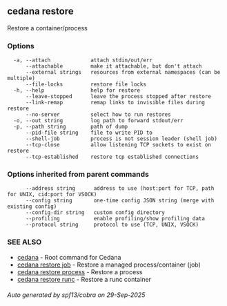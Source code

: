 ## cedana restore

Restore a container/process

### Options

```
  -a, --attach             attach stdin/out/err
      --attachable         make it attachable, but don't attach
      --external strings   resources from external namespaces (can be multiple)
      --file-locks         restore file locks
  -h, --help               help for restore
      --leave-stopped      leave the process stopped after restore
      --link-remap         remap links to invisible files during restore
      --no-server          select how to run restores
  -o, --out string         log path to forward stdout/err
  -p, --path string        path of dump
      --pid-file string    file to write PID to
      --shell-job          process is not session leader (shell job)
      --tcp-close          allow listening TCP sockets to exist on restore
      --tcp-established    restore tcp established connections
```

### Options inherited from parent commands

```
      --address string      address to use (host:port for TCP, path for UNIX, cid:port for VSOCK)
      --config string       one-time config JSON string (merge with existing config)
      --config-dir string   custom config directory
      --profiling           enable profiling/show profiling data
      --protocol string     protocol to use (TCP, UNIX, VSOCK)
```

### SEE ALSO

* [cedana](cedana.md)	 - Root command for Cedana
* [cedana restore job](cedana_restore_job.md)	 - Restore a managed process/container (job)
* [cedana restore process](cedana_restore_process.md)	 - Restore a process
* [cedana restore runc](cedana_restore_runc.md)	 - Restore a runc container

###### Auto generated by spf13/cobra on 29-Sep-2025
